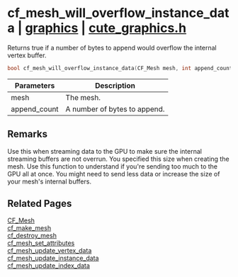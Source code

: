 # cf_mesh_will_overflow_instance_data | [graphics](https://github.com/RandyGaul/cute_framework/blob/master/docs/graphics_readme.md) | [cute_graphics.h](https://github.com/RandyGaul/cute_framework/blob/master/include/cute_graphics.h)

Returns true if a number of bytes to append would overflow the internal vertex buffer.

```cpp
bool cf_mesh_will_overflow_instance_data(CF_Mesh mesh, int append_count);
```

Parameters | Description
--- | ---
mesh | The mesh.
append_count | A number of bytes to append.

## Remarks

Use this when streaming data to the GPU to make sure the internal streaming buffers are not overrun.
You specified this size when creating the mesh. Use this function to understand if you're sending
too much to the GPU all at once. You might need to send less data or increase the size of your mesh's
internal buffers.

## Related Pages

[CF_Mesh](https://github.com/RandyGaul/cute_framework/blob/master/docs/graphics/cf_mesh.md)  
[cf_make_mesh](https://github.com/RandyGaul/cute_framework/blob/master/docs/graphics/cf_make_mesh.md)  
[cf_destroy_mesh](https://github.com/RandyGaul/cute_framework/blob/master/docs/graphics/cf_destroy_mesh.md)  
[cf_mesh_set_attributes](https://github.com/RandyGaul/cute_framework/blob/master/docs/graphics/cf_mesh_set_attributes.md)  
[cf_mesh_update_vertex_data](https://github.com/RandyGaul/cute_framework/blob/master/docs/graphics/cf_mesh_update_vertex_data.md)  
[cf_mesh_update_instance_data](https://github.com/RandyGaul/cute_framework/blob/master/docs/graphics/cf_mesh_update_instance_data.md)  
[cf_mesh_update_index_data](https://github.com/RandyGaul/cute_framework/blob/master/docs/graphics/cf_mesh_update_index_data.md)  
